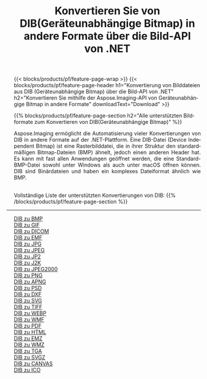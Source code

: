 ﻿---
title: Konvertieren Sie von DIB(Geräteunabhängige Bitmap) in andere Formate über die Bild-API von .NET 
weight: 3920
url: /de/net/conversion/from/dib 
lang: de
langdirlevel: 2
locales: zh-hans,ja,it,ru,de,es,fr,nl,id,lt,pl,pt,vi,tr,ko,zh-hant,ar,hi,th,sv,cs,uk,he
description: Mit Aspose.Imaging können Sie ganz einfach von DIB(Geräteunabhängige Bitmap) in andere Formate konvertieren
---

{{< blocks/products/pf/feature-page-wrap >}}
{{< blocks/products/pf/feature-page-header h1="Konvertierung von Bilddateien aus DIB (Geräteunabhängige Bitmap) über die Bild-API von .NET" h2="Konvertieren Sie mithilfe der Aspose.Imaging-API von Geräteunabhängige Bitmap in andere Formate" downloadText="Download" >}}


{{% blocks/products/pf/feature-page-section  h2="Alle unterstützten Bildformate zum Konvertieren von DIB(Geräteunabhängige Bitmap)" %}}
<p align=justify>Aspose.Imaging ermöglicht die Automatisierung vieler Konvertierungen von DIB in andere Formate auf der .NET-Plattform. Eine DIB-Datei (Device Independent Bitmap) ist eine Rasterbilddatei, die in ihrer Struktur den standardmäßigen Bitmap-Dateien (BMP) ähnelt, jedoch einen anderen Header hat. Es kann mit fast allen Anwendungen geöffnet werden, die eine Standard-BMP-Datei sowohl unter Windows als auch unter macOS öffnen können. DIB sind Binärdateien und haben ein komplexes Dateiformat ähnlich wie BMP.</p>
<br/>
Vollständige Liste der unterstützten Konvertierungen von DIB:
{{% /blocks/products/pf/feature-page-section %}}
<div class="container-fluid productfamilypage bg-gray">
    <div class="convertypes bg-gray agp-content section">
        <div class="container">
		<hr style="margin-left:-20px;"/>
		<div class="row other-converters">
		    <div class='col-md-2 other-converter remove-lp remove-rp'><a href="/imaging/de/net/conversion/dib-to-bmp" >DIB zu BMP</a></div><div class='col-md-2 other-converter remove-lp remove-rp'><a href="/imaging/de/net/conversion/dib-to-gif" >DIB zu GIF</a></div><div class='col-md-2 other-converter remove-lp remove-rp'><a href="/imaging/de/net/conversion/dib-to-dicom" >DIB zu DICOM</a></div><div class='col-md-2 other-converter remove-lp remove-rp'><a href="/imaging/de/net/conversion/dib-to-emf" >DIB zu EMF</a></div><div class='col-md-2 other-converter remove-lp remove-rp'><a href="/imaging/de/net/conversion/dib-to-jpg" >DIB zu JPG</a></div><div class='col-md-2 other-converter remove-lp remove-rp'><a href="/imaging/de/net/conversion/dib-to-jpeg" >DIB zu JPEG</a></div><div class='col-md-2 other-converter remove-lp remove-rp'><a href="/imaging/de/net/conversion/dib-to-jp2" >DIB zu JP2</a></div><div class='col-md-2 other-converter remove-lp remove-rp'><a href="/imaging/de/net/conversion/dib-to-j2k" >DIB zu J2K</a></div><div class='col-md-2 other-converter remove-lp remove-rp'><a href="/imaging/de/net/conversion/dib-to-jpeg2000" >DIB zu JPEG2000</a></div><div class='col-md-2 other-converter remove-lp remove-rp'><a href="/imaging/de/net/conversion/dib-to-png" >DIB zu PNG</a></div><div class='col-md-2 other-converter remove-lp remove-rp'><a href="/imaging/de/net/conversion/dib-to-apng" >DIB zu APNG</a></div><div class='col-md-2 other-converter remove-lp remove-rp'><a href="/imaging/de/net/conversion/dib-to-psd" >DIB zu PSD</a></div><div class='col-md-2 other-converter remove-lp remove-rp'><a href="/imaging/de/net/conversion/dib-to-dxf" >DIB zu DXF</a></div><div class='col-md-2 other-converter remove-lp remove-rp'><a href="/imaging/de/net/conversion/dib-to-svg" >DIB zu SVG</a></div><div class='col-md-2 other-converter remove-lp remove-rp'><a href="/imaging/de/net/conversion/dib-to-tiff" >DIB zu TIFF</a></div><div class='col-md-2 other-converter remove-lp remove-rp'><a href="/imaging/de/net/conversion/dib-to-webp" >DIB zu WEBP</a></div><div class='col-md-2 other-converter remove-lp remove-rp'><a href="/imaging/de/net/conversion/dib-to-wmf" >DIB zu WMF</a></div><div class='col-md-2 other-converter remove-lp remove-rp'><a href="/imaging/de/net/conversion/dib-to-pdf" >DIB zu PDF</a></div><div class='col-md-2 other-converter remove-lp remove-rp'><a href="/imaging/de/net/conversion/dib-to-html" >DIB zu HTML</a></div><div class='col-md-2 other-converter remove-lp remove-rp'><a href="/imaging/de/net/conversion/dib-to-emz" >DIB zu EMZ</a></div><div class='col-md-2 other-converter remove-lp remove-rp'><a href="/imaging/de/net/conversion/dib-to-wmz" >DIB zu WMZ</a></div><div class='col-md-2 other-converter remove-lp remove-rp'><a href="/imaging/de/net/conversion/dib-to-tga" >DIB zu TGA</a></div><div class='col-md-2 other-converter remove-lp remove-rp'><a href="/imaging/de/net/conversion/dib-to-svgz" >DIB zu SVGZ</a></div><div class='col-md-2 other-converter remove-lp remove-rp'><a href="/imaging/de/net/conversion/dib-to-canvas" >DIB zu CANVAS</a></div><div class='col-md-2 other-converter remove-lp remove-rp'><a href="/imaging/de/net/conversion/dib-to-ico" >DIB zu ICO</a></div>
                </div>
        </div>
    </div>
</div>
<br/>


